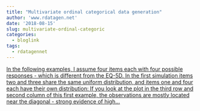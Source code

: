 ```yaml
---
title: "Multivariate ordinal categorical data generation"
author: 'www.rdatagen.net'
date: '2018-08-15'
slug: multivariate-ordinal-categoric
categories:
  - bloglink
tags:
  - rdatagennet
---
```


[In the following examples, I assume four items each with four possible responses - which is different from the EQ-5D. In the first simulation items two and three share the same uniform distribution, and items one and four each have their own distribution: If you look at the plot in the third row and second column of this first example, the observations are mostly located near the diagonal - strong evidence of high...<click to read more>](https://www.rdatagen.net/post/multivariate-ordinal-categorical-data-generation/)

